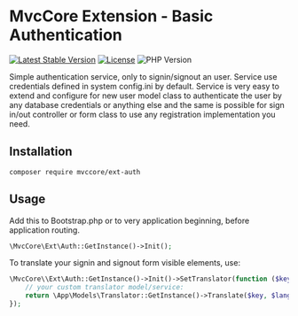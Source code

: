 # MvcCore Extension - Basic Authentication

[![Latest Stable Version](https://img.shields.io/badge/Stable-v4.2.0-brightgreen.svg?style=plastic)](https://github.com/mvccore/ext-auth/releases)
[![License](https://img.shields.io/badge/Licence-BSD-brightgreen.svg?style=plastic)](https://mvccore.github.io/docs/mvccore/4.0.0/LICENCE.md)
![PHP Version](https://img.shields.io/badge/PHP->=5.3-brightgreen.svg?style=plastic)

Simple authentication service, only to signin/signout an user. Service use  credentials defined in system config.ini by default. Service is very easy to extend and configure for new user model class to authenticate the user by any database credentials or anything else and the same is possible for sign in/out controller or form class to use any registration implementation you need.

## Installation
```shell
composer require mvccore/ext-auth
```

## Usage
Add this to Bootstrap.php or to very application beginning, before application routing.
```php
\MvcCore\Ext\Auth::GetInstance()->Init();
```

To translate your signin and signout form visible elements, use:
```php
\MvcCore\\Ext\Auth::GetInstance()->Init()->SetTranslator(function ($key, $lang = NULL) {
	// your custom translator model/service:
	return \App\Models\Translator::GetInstance()->Translate($key, $lang);
});
```
